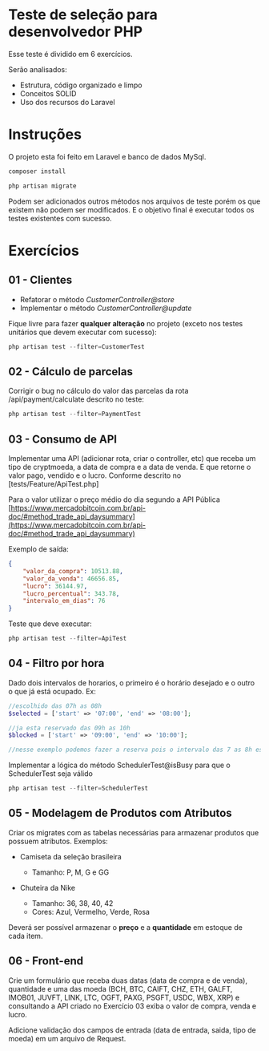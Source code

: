 # Teste de seleção para desenvolvedor PHP

Esse teste é dividido em 6 exercícios.

Serão analisados:

 - Estrutura, código organizado e limpo
 - Conceitos SOLID
 - Uso dos recursos do Laravel

# Instruções

O projeto esta foi feito em Laravel e banco de dados MySql.

```php
composer install

php artisan migrate
```

Podem ser adicionados outros métodos nos arquivos de teste porém os que existem não podem ser modificados. E o objetivo final é executar todos os testes existentes com sucesso.

# Exercícios

## 01 - Clientes

 - Refatorar o método *CustomerController@store* 
 - Implementar o método *CustomerController@update*

Fique livre para fazer **qualquer alteração** no projeto (exceto nos testes unitários que devem executar com sucesso):

```php
php artisan test --filter=CustomerTest
```

## 02 - Cálculo de parcelas

Corrigir o bug no cálculo do valor das parcelas da rota /api/payment/calculate descrito no teste:

```php
php artisan test --filter=PaymentTest
```

## 03 - Consumo de API

Implementar uma API (adicionar rota, criar o controller, etc) que receba um tipo de cryptmoeda, a data de compra e a data de venda. E que retorne o valor pago, vendido e o lucro. Conforme descrito no [tests/Feature/ApiTest.php]

Para o valor utilizar o preço médio do dia segundo a API Pública [https://www.mercadobitcoin.com.br/api-doc/#method_trade_api_daysummary](https://www.mercadobitcoin.com.br/api-doc/#method_trade_api_daysummary)

Exemplo de saída:

```json
{
    "valor_da_compra": 10513.88,
    "valor_da_venda": 46656.85,
    "lucro": 36144.97,
    "lucro_percentual": 343.78,
    "intervalo_em_dias": 76
}
```

Teste que deve executar:

```php
php artisan test --filter=ApiTest
```

## 04 - Filtro por hora

Dado dois intervalos de horarios, o primeiro é o horário desejado e o outro o que já está ocupado. Ex:

```php
//escolhido das 07h as 08h
$selected = ['start' => '07:00', 'end' => '08:00'];

//ja esta reservado das 09h as 10h
$blocked = ['start' => '09:00', 'end' => '10:00'];

//nesse exemplo podemos fazer a reserva pois o intervalo das 7 as 8h está livre
```

Implementar a lógica do método SchedulerTest@isBusy para que o SchedulerTest seja válido

```php
php artisan test --filter=SchedulerTest
```

## 05 - Modelagem de Produtos com Atributos

Criar os migrates com as tabelas necessárias para armazenar produtos que possuem atributos. Exemplos:

* Camiseta da seleção brasileira
    * Tamanho: P, M, G e GG

* Chuteira da Nike
    * Tamanho: 36, 38, 40, 42
    * Cores: Azul, Vermelho, Verde, Rosa

Deverá ser possível armazenar o **preço** e a **quantidade** em estoque de cada item.

## 06 - Front-end

Crie um formulário que receba duas datas (data de compra e de venda), quantidade e uma das moeda (BCH, BTC, CAIFT, CHZ, ETH, GALFT, IMOB01, JUVFT, LINK, LTC, OGFT, PAXG, PSGFT, USDC, WBX, XRP) e consultando a API criado no Exercício 03 exiba o valor de compra, venda e lucro.

Adicione validação dos campos de entrada (data de entrada, saida, tipo de moeda) em um arquivo de Request.
